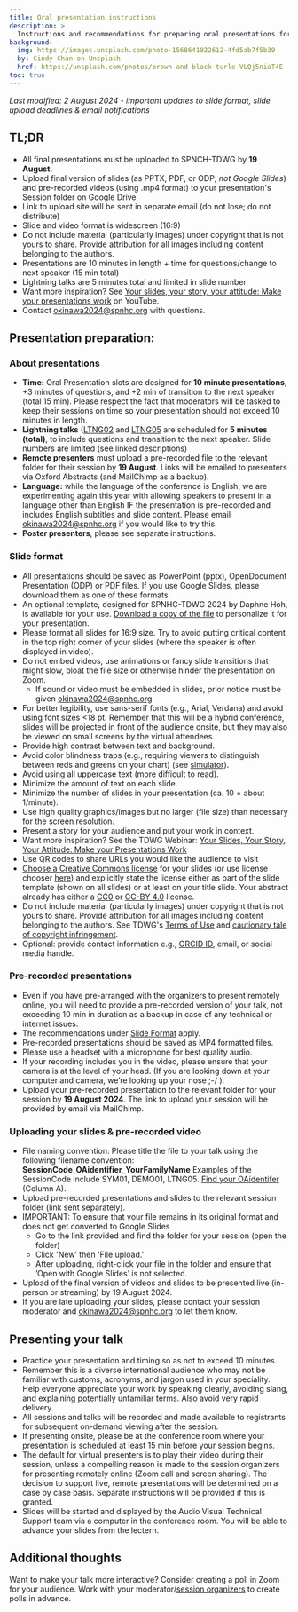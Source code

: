```yaml
---
title: Oral presentation instructions
description: >
  Instructions and recommendations for preparing oral presentations for SPNHC-TDWG 2024 - DEADLINE 19 August
background:
  img: https://images.unsplash.com/photo-1568641922612-4fd5ab7f5b39
  by: Cindy Chan on Unsplash
  href: https://unsplash.com/photos/brown-and-black-turle-VLQj5niaT4E
toc: true
---
```


_Last modified: 2 August 2024 - important updates to slide format, slide upload deadlines & email notifications_

## TL;DR

- All final presentations must be uploaded to SPNCH-TDWG by **19 August**.
- Upload final version of slides (as PPTX, PDF, or ODP; _not Google Slides_) and pre-recorded videos (using .mp4 format) to your presentation's Session folder on Google Drive
- Link to upload site will be sent in separate email (do not lose; do not distribute)
- Slide and video format is widescreen (16:9)
- Do not include material (particularly images) under copyright that is not yours to share. Provide attribution for all images including content belonging to the authors.
- Presentations are 10 minutes in length + time for questions/change to next speaker (15 min total)
- Lightning talks are 5 minutes total and limited in slide number
- Want more inspiration? See [Your slides, your story, your attitude: Make your presentations work](https://www.youtube.com/watch?v=yi0OkL8y8Ac) on YouTube.
- Contact [okinawa2024@spnhc.org](mailto:okinawa2024@spnhc.org) with questions.

## Presentation preparation:

### About presentations

- **Time:** Oral Presentation slots are designed for **10 minute presentations**, +3 minutes of questions, and +2 min of transition to the next speaker (total 15 min). Please respect the fact that moderators will be tasked to keep their sessions on time so your presentation should not exceed 10 minutes in length. 
- **Lightning talks** ([LTNG02](/conferences/2024/sessions/#ltng02) and [LTNG05](/conferences/2024/sessions/#ltng05) are scheduled for **5 minutes (total)**, to include questions and transition to the next speaker. Slide numbers are limited (see linked descriptions)  
- **Remote presenters** must upload a pre-recorded file to the relevant folder for their session by **19 August**. Links will be emailed to presenters via Oxford Abstracts (and MailChimp as a backup).
- **Language:** while the language of the conference is English, we are experimenting again this year with allowing speakers to present in a language other than English IF the presentation is pre-recorded and includes English subtitles and slide content. Please email okinawa2024@spnhc.org if you would like to try this.
- **Poster presenters**, please see separate instructions.

### Slide format

- All presentations should be saved as PowerPoint (pptx), OpenDocument Presentation (ODP) or PDF files. If you use Google Slides, please download them as one of these formats.
- An optional template, designed for SPNHC-TDWG 2024 by Daphne Hoh, is available for your use. [Download a copy of the file](https://docs.google.com/presentation/d/1zW4feT5K33qymUyU5b37_jRrGykR0UpE/edit?usp=sharing&ouid=112437040868151967020&rtpof=true&sd=true) to personalize it for your presentation. 
- Please format all slides for 16:9 size. Try to avoid putting critical content in the top right corner of your slides (where the speaker is often displayed in video).
- Do not embed videos, use animations or fancy slide transitions that might slow, bloat the file size or otherwise hinder the presentation on Zoom.
  - If sound or video must be embedded in slides, prior notice must be given [okinawa2024@spnhc.org](mailto:okinawa2024@spnhc.org)
- For better legibility, use sans-serif fonts (e.g., Arial, Verdana) and avoid using font sizes <18 pt. Remember that this will be a hybrid conference, slides will be projected in front of the audience onsite, but they may also be viewed on small screens by the virtual attendees.
- Provide high contrast between text and background.
- Avoid color blindness traps (e.g., requiring viewers to distinguish between reds and greens on your chart) (see [simulator](https://www.color-blindness.com/coblis-color-blindness-simulator/)).
- Avoid using all uppercase text (more difficult to read).
- Minimize the amount of text on each slide.
- Minimize the number of slides in your presentation (ca. 10 = about 1/minute).
- Use high quality graphics/images but no larger (file size) than necessary for the screen resolution.
- Present a story for your audience and put your work in context.
- Want more inspiration? See the TDWG Webinar: [Your Slides, Your Story, Your Attitude: Make your Presentations Work](https://www.youtube.com/watch?v=yi0OkL8y8Ac)
- Use QR codes to share URLs you would like the audience to visit
- [Choose a Creative Commons license](https://creativecommons.org/about/cclicenses/) for your slides (or use license chooser [here](https://chooser-beta.creativecommons.org/)) and explicitly state the license either as part of the slide template (shown on all slides) or at least on your title slide. Your abstract already has either a [CC0](https://creativecommons.org/publicdomain/zero/1.0/) or [CC-BY 4.0](https://creativecommons.org/licenses/by/4.0/) license.
- Do not include material (particularly images) under copyright that is not yours to share. Provide attribution for all images including content belonging to the authors. See TDWG's [Terms of Use](https://www.tdwg.org/about/terms-of-use/) and [cautionary tale of copyright infringement](https://www.tdwg.org/about/terms-of-use/copyright-infringement/).
- Optional: provide contact information e.g., [ORCID ID](https://orcid.org/), email, or social media handle.

### Pre-recorded presentations

- Even if you have pre-arranged with the organizers to present remotely online, you will need to provide a pre-recorded version of your talk, not exceeding 10 min in duration as a backup in case of any technical or internet issues. 
- The recommendations under [Slide Format](#slide-format) apply. 
- Pre-recorded presentations should be saved as MP4 formatted files. 
- Please use a headset with a microphone for best quality audio.
- If your recording includes you in the video, please ensure that your camera is at the level of your head. (If you are looking down at your computer and camera, we’re looking up your nose ;-/ ).
- Upload your pre-recorded presentation to the relevant folder for your session by **19 August 2024**. The link to upload your session will be provided by email via MailChimp.

### Uploading your slides & pre-recorded video

- File naming convention: Please title the file to your talk using the following filename convention: **SessionCode_OAidentifier_YourFamilyName** Examples of the SessionCode include SYM01, DEMO01, LTNG05. [Find your OAidentifer](https://docs.google.com/spreadsheets/d/1SXIfwKg6TYs5dWZrsKO5NgASWSW3KUaP/edit?usp=sharing&ouid=112437040868151967020&rtpof=true&sd=true) (Column A). 
- Upload pre-recorded presentations and slides to the relevant session folder (link sent separately). 
- IMPORTANT: To ensure that your file remains in its original format and does not get converted to Google Slides 
  - Go to the link provided and find the folder for your session (open the folder)
  - Click 'New’ then 'File upload.'
  - After uploading, right-click your file in the folder and ensure that ’Open with Google Slides’ is not selected. 
- Upload of the final version of videos and slides to be presented live (in-person or streaming) by 19 August 2024.
- If you are late uploading your slides, please contact your session moderator and [okinawa2024@spnhc.org](mailto:okinawa2024@spnhc.org) to let them know.

## Presenting your talk

- Practice your presentation and timing so as not to exceed 10 minutes.
- Remember this is a diverse international audience who may not be familiar with customs, acronyms, and jargon used in your speciality. Help everyone appreciate your work by speaking clearly, avoiding slang, and explaining potentially unfamiliar terms. Also avoid very rapid delivery.
- All sessions and talks will be recorded and made available to registrants for subsequent on-demand viewing after the session. 
- If presenting onsite, please be at the conference room where your presentation is scheduled at least 15 min before your session begins.
- The default for virtual presenters is to play their video during their session, unless a compelling reason is made to the session organizers for presenting remotely online (Zoom call and screen sharing). The decision to support live, remote presentations will be determined on a case by case basis. Separate instructions will be provided if this is granted.
- Slides will be started and displayed by the Audio Visual Technical Support team via a computer in the conference room. You will be able to advance your slides from the lectern.

## Additional thoughts

Want to make your talk more interactive? Consider creating a poll in Zoom for your audience. Work with your moderator/[session organizers](/conferences/2024/sessions/) to create polls in advance.
